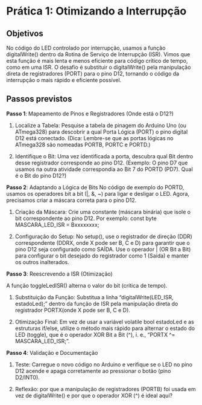 # Prática 1: Otimizando a Interrupção

## Objetivos

No código do LED controlado por interrupção, usamos a função digitalWrite() dentro da Rotina de Serviço de Interrupção (ISR). Vimos que esta função é mais lenta e menos eficiente para código crítico de tempo, como em uma ISR. O desafio é substituir o digitalWrite() pela manipulação direta de registradores (PORT) para o pino D12, tornando o código da interrupção o mais rápido e eficiente possível.
    
## Passos previstos

**Passo 1**: Mapeamento de Pinos e Registradores (Onde está o D12?)
    
1. Localize a Tabela: Pesquise a tabela de pinagem do Arduino Uno (ou ATmega328) para descobrir a qual Porta Lógica (PORT) o pino digital D12 está conectado. (Dica: Lembre-se que as portas lógicas no ATmega328 são nomeadas PORTB, PORTC e PORTD.)
        
2. Identifique o Bit: Uma vez identificada a porta, descubra qual Bit dentro desse registrador corresponde ao pino D12. (Exemplo: O pino D7 que usamos na outra atividade correspondia ao Bit 7 do PORTD (PD7). Qual é o Bit do pino D12?)
        
**Passo 2**: Adaptando a Lógica de Bits
No código de exemplo do PORTD, usamos os operadores bit a bit (|, &, ~) para ligar e desligar o LED. Agora, precisamos criar a máscara correta para o pino D12.

1. Criação da Máscara: Crie uma constante (máscara binária) que isole o bit correspondente ao pino D12. Por exemplo:
        const byte MASCARA_LED_ISR = Bxxxxxxxx;
        
2. Configuração do Setup: No setup(), use o registrador de direção (DDR) correspondente (DDRX, onde X pode ser B, C e D) para garantir que o pino D12 seja configurado como SAÍDA. Use o operador | (OR Bit a Bit) para configurar o bit desejado do registrador como 1 (Saída) e manter os outros inalterados.
        
**Passo 3**: Reescrevendo a ISR (Otimização)

A função toggleLedISR() alterna o valor do bit (crítica de tempo).

1. Substituição da Função: Substitua a linha “digitalWrite(LED_ISR, estadoLed);” dentro da função de ISR pela manipulação direta do registrador PORTX(onde X pode ser B, C e D).
    
2. Otimização Final: Em vez de usar a variável volatile bool estadoLed e as estruturas if/else, utilize o método mais rápido para alternar o estado do LED (toggle), que é o operador XOR Bit a Bit (^), i. e., “PORTX ^= MASCARA_LED_ISR;”.
    
**Passo 4**: Validação e Documentação

1. Teste: Carregue o novo código no Arduino e verifique se o LED no pino D12 acende e apaga corretamente ao pressionar o botão (pino D2/INT0).

2. Reflexão: por que a manipulação de registradores (PORTB) foi usada em vez de digitalWrite() e por que o operador XOR (^) é ideal aqui?
